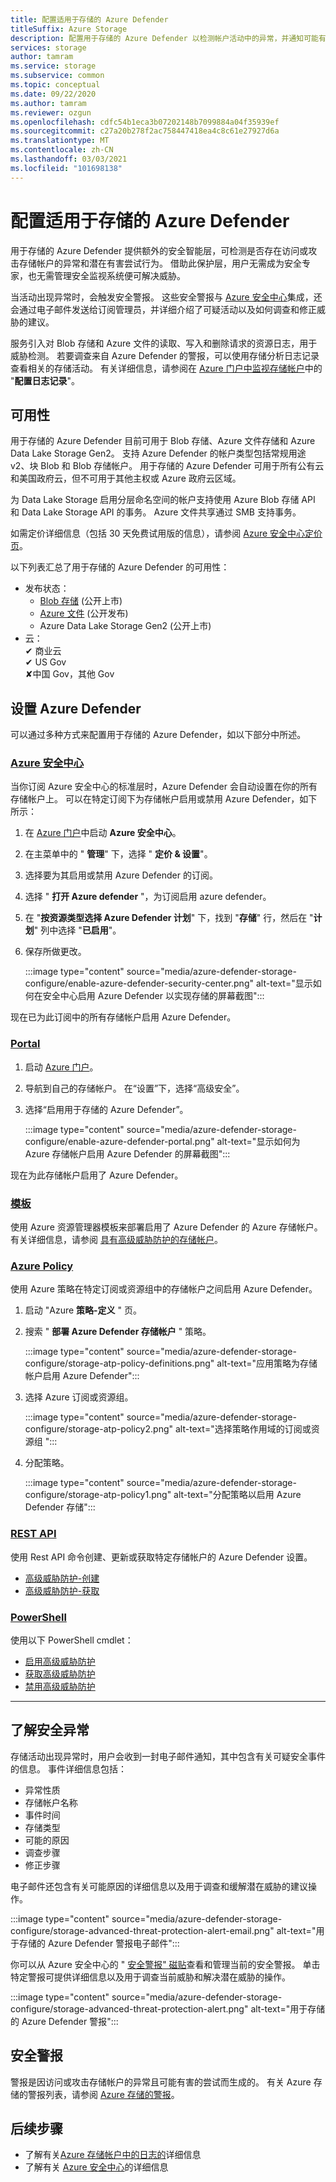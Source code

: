 ```yaml
---
title: 配置适用于存储的 Azure Defender
titleSuffix: Azure Storage
description: 配置用于存储的 Azure Defender 以检测帐户活动中的异常，并通知可能有害的访问帐户尝试。
services: storage
author: tamram
ms.service: storage
ms.subservice: common
ms.topic: conceptual
ms.date: 09/22/2020
ms.author: tamram
ms.reviewer: ozgun
ms.openlocfilehash: cdfc54b1eca3b07202148b7099884a04f35939ef
ms.sourcegitcommit: c27a20b278f2ac758447418ea4c8c61e27927d6a
ms.translationtype: MT
ms.contentlocale: zh-CN
ms.lasthandoff: 03/03/2021
ms.locfileid: "101698138"
---
```

# <a name="configure-azure-defender-for-storage"></a>配置适用于存储的 Azure Defender

用于存储的 Azure Defender 提供额外的安全智能层，可检测是否存在访问或攻击存储帐户的异常和潜在有害尝试行为。 借助此保护层，用户无需成为安全专家，也无需管理安全监视系统便可解决威胁。

当活动出现异常时，会触发安全警报。 这些安全警报与 [Azure 安全中心](https://azure.microsoft.com/services/security-center/)集成，还会通过电子邮件发送给订阅管理员，并详细介绍了可疑活动以及如何调查和修正威胁的建议。

服务引入对 Blob 存储和 Azure 文件的读取、写入和删除请求的资源日志，用于威胁检测。 若要调查来自 Azure Defender 的警报，可以使用存储分析日志记录查看相关的存储活动。 有关详细信息，请参阅在 [Azure 门户中监视存储帐户](./manage-storage-analytics-logs.md#configure-logging)中的 "**配置日志记录**"。

## <a name="availability"></a>可用性

用于存储的 Azure Defender 目前可用于 Blob 存储、Azure 文件存储和 Azure Data Lake Storage Gen2。 支持 Azure Defender 的帐户类型包括常规用途 v2、块 Blob 和 Blob 存储帐户。 用于存储的 Azure Defender 可用于所有公有云和美国政府云，但不可用于其他主权或 Azure 政府云区域。

为 Data Lake Storage 启用分层命名空间的帐户支持使用 Azure Blob 存储 API 和 Data Lake Storage API 的事务。 Azure 文件共享通过 SMB 支持事务。

如需定价详细信息（包括 30 天免费试用版的信息），请参阅 [Azure 安全中心定价页](https://azure.microsoft.com/pricing/details/security-center/)。

以下列表汇总了用于存储的 Azure Defender 的可用性：

- 发布状态：
  - [Blob 存储](https://azure.microsoft.com/services/storage/blobs/) (公开上市) 
  - [Azure 文件](../files/storage-files-introduction.md) (公开发布) 
  - Azure Data Lake Storage Gen2 (公开上市) 
- 云：<br>
    ✔ 商业云<br>
    ✔ US Gov<br>
    ✘中国 Gov，其他 Gov

## <a name="set-up-azure-defender"></a>设置 Azure Defender

可以通过多种方式来配置用于存储的 Azure Defender，如以下部分中所述。

### <a name="azure-security-center"></a>[Azure 安全中心](#tab/azure-security-center)

当你订阅 Azure 安全中心的标准层时，Azure Defender 会自动设置在你的所有存储帐户上。 可以在特定订阅下为存储帐户启用或禁用 Azure Defender，如下所示：

1. 在 [Azure 门户](https://portal.azure.com)中启动 **Azure 安全中心**。
1. 在主菜单中的 " **管理**" 下，选择 " **定价 & 设置**"。
1. 选择要为其启用或禁用 Azure Defender 的订阅。
1. 选择 " **打开 Azure defender** "，为订阅启用 azure defender。
1. 在 "**按资源类型选择 Azure Defender 计划**" 下，找到 "**存储**" 行，然后在 "**计划**" 列中选择 "**已启用**"。
1. 保存所做更改。

    :::image type="content" source="media/azure-defender-storage-configure/enable-azure-defender-security-center.png" alt-text="显示如何在安全中心启用 Azure Defender 以实现存储的屏幕截图":::

现在已为此订阅中的所有存储帐户启用 Azure Defender。

### <a name="portal"></a>[Portal](#tab/azure-portal)

1. 启动 [Azure 门户](https://portal.azure.com/)。
1. 导航到自己的存储帐户。 在“设置”下，选择“高级安全”。
1. 选择“启用用于存储的 Azure Defender”。

    :::image type="content" source="media/azure-defender-storage-configure/enable-azure-defender-portal.png" alt-text="显示如何为 Azure 存储帐户启用 Azure Defender 的屏幕截图":::

现在为此存储帐户启用了 Azure Defender。

### <a name="template"></a>[模板](#tab/template)

使用 Azure 资源管理器模板来部署启用了 Azure Defender 的 Azure 存储帐户。 有关详细信息，请参阅 [具有高级威胁防护的存储帐户](https://azure.microsoft.com/resources/templates/201-storage-advanced-threat-protection-create/)。

### <a name="azure-policy"></a>[Azure Policy](#tab/azure-policy)

使用 Azure 策略在特定订阅或资源组中的存储帐户之间启用 Azure Defender。

1. 启动 "Azure **策略-定义** " 页。
1. 搜索 " **部署 Azure Defender 存储帐户** " 策略。

    :::image type="content" source="media/azure-defender-storage-configure/storage-atp-policy-definitions.png" alt-text="应用策略为存储帐户启用 Azure Defender":::

1. 选择 Azure 订阅或资源组。

    :::image type="content" source="media/azure-defender-storage-configure/storage-atp-policy2.png" alt-text="选择策略作用域的订阅或资源组 ":::

1. 分配策略。

    :::image type="content" source="media/azure-defender-storage-configure/storage-atp-policy1.png" alt-text="分配策略以启用 Azure Defender 存储":::

### <a name="rest-api"></a>[REST API](#tab/rest-api)

使用 Rest API 命令创建、更新或获取特定存储帐户的 Azure Defender 设置。

- [高级威胁防护-创建](/rest/api/securitycenter/advancedthreatprotection/create)
- [高级威胁防护-获取](/rest/api/securitycenter/advancedthreatprotection/get)

### <a name="powershell"></a>[PowerShell](#tab/azure-powershell)

使用以下 PowerShell cmdlet：

- [启用高级威胁防护](/powershell/module/az.security/enable-azsecurityadvancedthreatprotection)
- [获取高级威胁防护](/powershell/module/az.security/get-azsecurityadvancedthreatprotection)
- [禁用高级威胁防护](/powershell/module/az.security/disable-azsecurityadvancedthreatprotection)

---

## <a name="explore-security-anomalies"></a>了解安全异常

存储活动出现异常时，用户会收到一封电子邮件通知，其中包含有关可疑安全事件的信息。 事件详细信息包括：

- 异常性质
- 存储帐户名称
- 事件时间
- 存储类型
- 可能的原因
- 调查步骤
- 修正步骤

电子邮件还包含有关可能原因的详细信息以及用于调查和缓解潜在威胁的建议操作。

:::image type="content" source="media/azure-defender-storage-configure/storage-advanced-threat-protection-alert-email.png" alt-text="用于存储的 Azure Defender 警报电子邮件":::

你可以从 Azure 安全中心的 " [安全警报" 磁贴](../../security-center/security-center-managing-and-responding-alerts.md)查看和管理当前的安全警报。 单击特定警报可提供详细信息以及用于调查当前威胁和解决潜在威胁的操作。

:::image type="content" source="media/azure-defender-storage-configure/storage-advanced-threat-protection-alert.png" alt-text="用于存储的 Azure Defender 警报":::

## <a name="security-alerts"></a>安全警报

警报是因访问或攻击存储帐户的异常且可能有害的尝试而生成的。 有关 Azure 存储的警报列表，请参阅 [Azure 存储的警报](../../security-center/alerts-reference.md#alerts-azurestorage)。

## <a name="next-steps"></a>后续步骤

- 了解有关[Azure 存储帐户中的日志的](/rest/api/storageservices/About-Storage-Analytics-Logging)详细信息
- 了解有关 [Azure 安全中心](../../security-center/security-center-introduction.md)的详细信息
